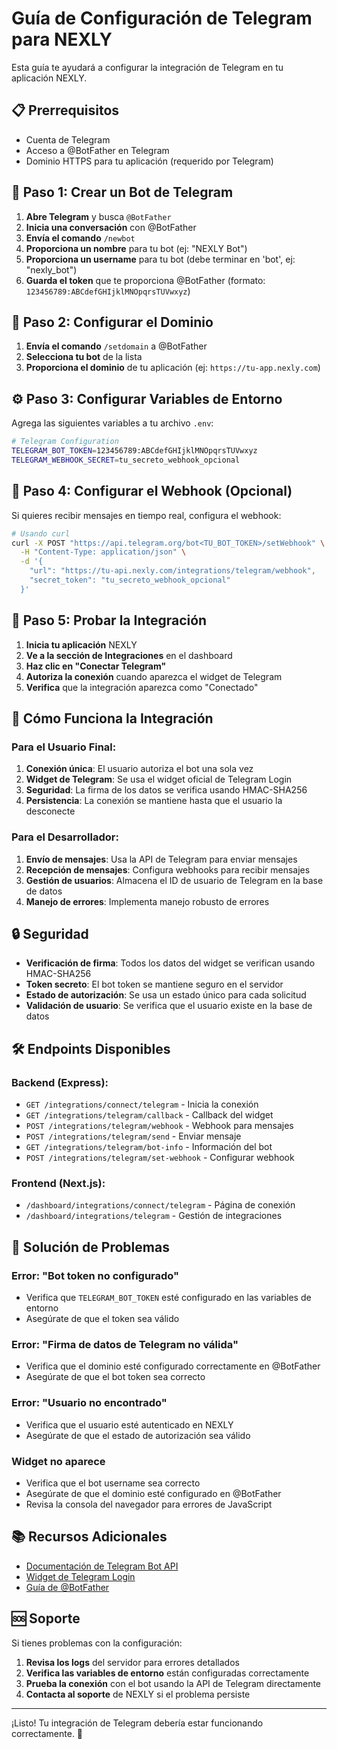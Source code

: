 # Guía de Configuración de Telegram para NEXLY

Esta guía te ayudará a configurar la integración de Telegram en tu aplicación NEXLY.

## 📋 Prerrequisitos

- Cuenta de Telegram
- Acceso a @BotFather en Telegram
- Dominio HTTPS para tu aplicación (requerido por Telegram)

## 🤖 Paso 1: Crear un Bot de Telegram

1. **Abre Telegram** y busca `@BotFather`
2. **Inicia una conversación** con @BotFather
3. **Envía el comando** `/newbot`
4. **Proporciona un nombre** para tu bot (ej: "NEXLY Bot")
5. **Proporciona un username** para tu bot (debe terminar en 'bot', ej: "nexly_bot")
6. **Guarda el token** que te proporciona @BotFather (formato: `123456789:ABCdefGHIjklMNOpqrsTUVwxyz`)

## 🔧 Paso 2: Configurar el Dominio

1. **Envía el comando** `/setdomain` a @BotFather
2. **Selecciona tu bot** de la lista
3. **Proporciona el dominio** de tu aplicación (ej: `https://tu-app.nexly.com`)

## ⚙️ Paso 3: Configurar Variables de Entorno

Agrega las siguientes variables a tu archivo `.env`:

```bash
# Telegram Configuration
TELEGRAM_BOT_TOKEN=123456789:ABCdefGHIjklMNOpqrsTUVwxyz
TELEGRAM_WEBHOOK_SECRET=tu_secreto_webhook_opcional
```

## 🔗 Paso 4: Configurar el Webhook (Opcional)

Si quieres recibir mensajes en tiempo real, configura el webhook:

```bash
# Usando curl
curl -X POST "https://api.telegram.org/bot<TU_BOT_TOKEN>/setWebhook" \
  -H "Content-Type: application/json" \
  -d '{
    "url": "https://tu-api.nexly.com/integrations/telegram/webhook",
    "secret_token": "tu_secreto_webhook_opcional"
  }'
```

## 🚀 Paso 5: Probar la Integración

1. **Inicia tu aplicación** NEXLY
2. **Ve a la sección de Integraciones** en el dashboard
3. **Haz clic en "Conectar Telegram"**
4. **Autoriza la conexión** cuando aparezca el widget de Telegram
5. **Verifica** que la integración aparezca como "Conectado"

## 📱 Cómo Funciona la Integración

### Para el Usuario Final:
1. **Conexión única**: El usuario autoriza el bot una sola vez
2. **Widget de Telegram**: Se usa el widget oficial de Telegram Login
3. **Seguridad**: La firma de los datos se verifica usando HMAC-SHA256
4. **Persistencia**: La conexión se mantiene hasta que el usuario la desconecte

### Para el Desarrollador:
1. **Envío de mensajes**: Usa la API de Telegram para enviar mensajes
2. **Recepción de mensajes**: Configura webhooks para recibir mensajes
3. **Gestión de usuarios**: Almacena el ID de usuario de Telegram en la base de datos
4. **Manejo de errores**: Implementa manejo robusto de errores

## 🔒 Seguridad

- **Verificación de firma**: Todos los datos del widget se verifican usando HMAC-SHA256
- **Token secreto**: El bot token se mantiene seguro en el servidor
- **Estado de autorización**: Se usa un estado único para cada solicitud
- **Validación de usuario**: Se verifica que el usuario existe en la base de datos

## 🛠️ Endpoints Disponibles

### Backend (Express):
- `GET /integrations/connect/telegram` - Inicia la conexión
- `GET /integrations/telegram/callback` - Callback del widget
- `POST /integrations/telegram/webhook` - Webhook para mensajes
- `POST /integrations/telegram/send` - Enviar mensaje
- `GET /integrations/telegram/bot-info` - Información del bot
- `POST /integrations/telegram/set-webhook` - Configurar webhook

### Frontend (Next.js):
- `/dashboard/integrations/connect/telegram` - Página de conexión
- `/dashboard/integrations/telegram` - Gestión de integraciones

## 🐛 Solución de Problemas

### Error: "Bot token no configurado"
- Verifica que `TELEGRAM_BOT_TOKEN` esté configurado en las variables de entorno
- Asegúrate de que el token sea válido

### Error: "Firma de datos de Telegram no válida"
- Verifica que el dominio esté configurado correctamente en @BotFather
- Asegúrate de que el bot token sea correcto

### Error: "Usuario no encontrado"
- Verifica que el usuario esté autenticado en NEXLY
- Asegúrate de que el estado de autorización sea válido

### Widget no aparece
- Verifica que el bot username sea correcto
- Asegúrate de que el dominio esté configurado en @BotFather
- Revisa la consola del navegador para errores de JavaScript

## 📚 Recursos Adicionales

- [Documentación de Telegram Bot API](https://core.telegram.org/bots/api)
- [Widget de Telegram Login](https://core.telegram.org/widgets/login)
- [Guía de @BotFather](https://core.telegram.org/bots#6-botfather)

## 🆘 Soporte

Si tienes problemas con la configuración:

1. **Revisa los logs** del servidor para errores detallados
2. **Verifica las variables de entorno** están configuradas correctamente
3. **Prueba la conexión** con el bot usando la API de Telegram directamente
4. **Contacta al soporte** de NEXLY si el problema persiste

---

¡Listo! Tu integración de Telegram debería estar funcionando correctamente. 🎉
